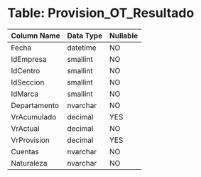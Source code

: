 # Table: Provision_OT_Resultado

| Column Name | Data Type | Nullable |
|-------------|-----------|----------|
| Fecha | datetime | NO |
| IdEmpresa | smallint | NO |
| IdCentro | smallint | NO |
| IdSeccion | smallint | NO |
| IdMarca | smallint | NO |
| Departamento | nvarchar | NO |
| VrAcumulado | decimal | YES |
| VrActual | decimal | NO |
| VrProvision | decimal | YES |
| Cuentas | nvarchar | NO |
| Naturaleza | nvarchar | NO |

